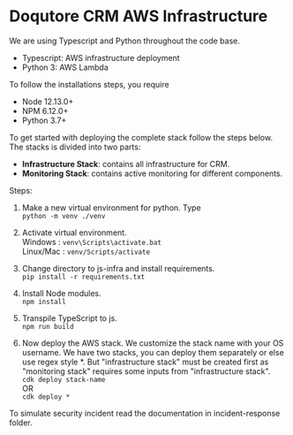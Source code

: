 # Doqutore CRM AWS Infrastructure


We are using Typescript and Python throughout the code base. 
* Typescript: AWS infrastructure deployment
* Python 3: AWS Lambda

To follow the installations steps, you require 
* Node 12.13.0+
* NPM 6.12.0+
* Python 3.7+

To get started with deploying the complete stack follow the steps below.
The stacks is divided into two parts:
* <b>Infrastructure Stack</b>: contains all infrastructure for CRM. 
* <b>Monitoring Stack</b>: contains active monitoring for different components.

Steps:
1. Make a new virtual environment for python.
Type  
```python -m venv ./venv``` <br/>

2. Activate virtual environment. <br/>
Windows :  ```venv\Scripts\activate.bat``` <br/>
Linux/Mac : ```venv/Scripts/activate```<br/>
3. Change directory to js-infra and install requirements. <br/>
```pip install -r requirements.txt```
4. Install Node modules. <br/>
```npm install```
5. Transpile TypeScript to js. <br/>
```npm run build```
6. Now deploy the AWS stack. We customize the stack name with your OS username. We have two stacks, you can deploy them separately or else use regex style *. But "infrastructure stack" must be created first as "monitoring stack" requires some inputs from "infrastructure stack".<br/>
```cdk deploy stack-name```
<br/>OR<br/>
```cdk deploy *```<br/>

To simulate security incident read the documentation in incident-response folder.
